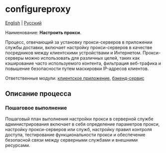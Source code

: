 # configureproxy

[English](configureproxy.md) | [Русский](configureproxy.ru.md)

Наименование: **Настроить прокси**.

Процесс, отвечающий за установку прокси-серверов в приложении службы доставки, включает настройку прокси-серверов в качестве посредников между клиентскими устройствами и Интернетом. Прокси-серверы можно использовать для различных целей, таких как кэширование часто используемого контента, фильтрация веб-трафика и повышение безопасности путем маскировки IP-адресов клиентов.

Ответственные модули: [клиентское приложение](../../frontend/adminclient.ru.md), [бэкенд-сервис](../../backend/adminbackend.ru.md)

## Описание процесса

### Пошаговое выполнение

Пошаговый план выполнения настройки прокси в серверной службе администрирования включает в себя определение параметров прокси, настройку прокси-серверов или служб, настройку правил контроля доступа, тестирование функциональности прокси и обеспечение безопасной связи между серверными службами и внешними ресурсами.
